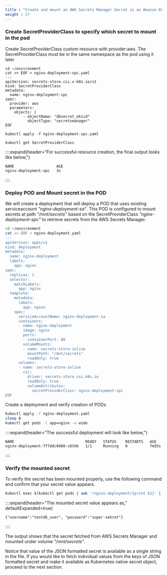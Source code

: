 ```yaml
---
title : "Create and mount an AWS Secrets Manager Secret in an Amazon EKS Pod"
weight : 27
---
```


### **Create SecretProviderClass to specify which secret to mount in the pod**

Create SecretProviderClass custom resource with provider\:aws. The SecretProviderClass must be in the same namespace as the pod using it later.

```text
cd ~/environment
cat << EOF > nginx-deployment-spc.yaml
---
apiVersion: secrets-store.csi.x-k8s.io/v1
kind: SecretProviderClass
metadata:
  name: nginx-deployment-spc
spec:
  provider: aws
  parameters:
    objects: |
        - objectName: "dbsecret_eksid"
          objectType: "secretsmanager"
EOF

kubectl apply -f nginx-deployment-spc.yaml

kubectl get SecretProviderClass
```

::::expand{header="For successful resource creation, the final output looks like below,"}

```text
NAME                   AGE
nginx-deployment-spc   3s
```

::::

### **Deploy POD and Mount secret in the POD**

We will create a deployment that will deploy a POD that uses existing serviceaccount *"nginx-deployment-sa"*.  This POD is configured to mount secrets at path *"/mnt/secrets"* based on the SecretProviderClass *"nginx-deployment-spc"* to retrieve secrets from the AWS Secrets Manager.

```bash
cd ~/environment
cat << EOF > nginx-deployment.yaml
---
apiVersion: apps/v1
kind: Deployment
metadata:
  name: nginx-deployment
  labels:
    app: nginx
spec:
  replicas: 1
  selector:
    matchLabels:
      app: nginx
  template:
    metadata:
      labels:
        app: nginx
    spec:
      serviceAccountName: nginx-deployment-sa
      containers:
      - name: nginx-deployment
        image: nginx
        ports:
        - containerPort: 80
        volumeMounts:
        - name: secrets-store-inline
          mountPath: "/mnt/secrets"
          readOnly: true
      volumes:
      - name: secrets-store-inline
        csi:
          driver: secrets-store.csi.k8s.io
          readOnly: true
          volumeAttributes:
            secretProviderClass: nginx-deployment-spc
EOF
```

Create a deployment and verify creation of PODs

```bash
kubectl apply -f nginx-deployment.yaml
sleep 8
kubectl get pods -l app=nginx -o wide
```

::::expand{header="The successful deployment will look like below,"}

```text
NAME                                READY   STATUS    RESTARTS   AGE
nginx-deployment-7f7ddc8488-c8thb   1/1     Running   0          7m55s
```

::::

### **Verify the mounted secret**

To verify the secret has been mounted properly, use the following command and confirm that your secret value appears.

```bash
kubectl exec $(kubectl get pods | awk '/nginx-deployment/{print $1}' | head -1) -- cat /mnt/secrets/dbsecret_eksid; echo
```

::::expand{header="The mounted secret value appears as," defaultExpanded=true}

```text
{"username":"testdb_user", "password":"super-sekret"}
```

::::

The output shows that the secret fetched from AWS Secrets Manager and mounted under volume *"/mnt/secrets"*.

Notice that value of the JSON formatted secret is available as a single string in the file. If you would like to fetch individual values from the keys of JSON formatted secret and make it available as Kubernetes native secret object, proceed to the next section.
